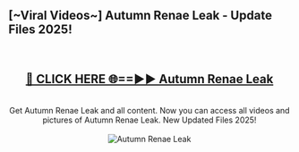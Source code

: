 <h2>[~Viral Videos~] Autumn Renae Leak - Update Files 2025!</h2>
<br>
<div align="center">
<h2><a href="https://betterlinks.top/A2PfLJ" rel="nofollow">🔴 CLICK HERE 🌐==►► Autumn Renae Leak</a></h2>
<br>
Get Autumn Renae Leak and all content. Now you can access all videos and pictures of Autumn Renae Leak. New Updated Files 2025!
<br>
<br>
<a href="https://betterlinks.top/A2PfLJ" rel="nofollow" data-target="animated-image.originalLink"><img src="https://i.ibb.co.com/WyWwxjT/player-gif2.gif" alt="Autumn Renae Leak" style="max-width: 100%; display: inline-block;" data-target="animated-image.originalImage"></a>
</div>
<br>
